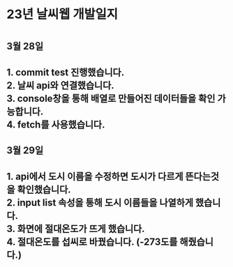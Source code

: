 <h1>23년 날씨웹 개발일지<h1>
  <h2>3월 28일<h2>
    1. commit test 진행했습니다.<br>
    2. 날씨 api와 연결했습니다.<br>
    3. console창을 통해 배열로 만들어진 데이터들을 확인 가능합니다.<br> 
    4. fetch를 사용했습니다.
    
  <h2>3월 29일<h2>
    1. api에서 도시 이름을 수정하면 도시가 다르게 뜬다는것을 확인했습니다.<br>
    2. input list 속성을 통해 도시 이름들을 나열하게 했습니다.<br>
    3. 화면에 절대온도가 뜨게 했습니다.<br>
    4. 절대온도를 섭씨로 바꿨습니다. (-273도를 해줬습니다.)<br>

